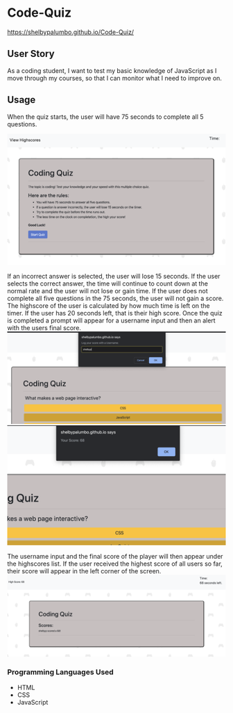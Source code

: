 # Code-Quiz
https://shelbypalumbo.github.io/Code-Quiz/


## User Story
As a coding student, I want to test my basic knowledge of JavaScript as I move through my courses, so that I can monitor what I need to improve on.


## Usage
When the quiz starts, the user will have 75 seconds to complete all 5 questions. 

![Start Page](assets/images/startpage.png)

If an incorrect answer is selected, the user will lose 15 seconds. If the user selects the correct answer, the time will continue to count down at the normal rate and the user will not lose or gain time. If the user does not complete all five questions in the 75 seconds, the user will not gain a score. The highscore of the user is calculated by how much time is left on the timer. If the user has 20 seconds left, that is their high score. Once the quiz is completed a prompt will appear for a username input and then an alert with the users final score.
![Start Page](assets/images/userPrompt.png)
![Start Page](assets/images/scoreAlert.png)

The username input and the final score of the player will then appear under the highscores list. If the user received the highest score of all users so far, their score will appear in the left corner of the screen.
![Score Page](assets/images/highScore.png)

### Programming Languages Used
* HTML
* CSS
* JavaScript